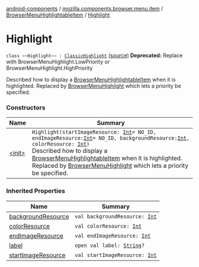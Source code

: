 [android-components](../../../index.md) / [mozilla.components.browser.menu.item](../../index.md) / [BrowserMenuHighlightableItem](../index.md) / [Highlight](./index.md)

# Highlight

`class ~~Highlight~~ : `[`ClassicHighlight`](../../../mozilla.components.browser.menu/-browser-menu-highlight/-classic-highlight/index.md) [(source)](https://github.com/mozilla-mobile/android-components/blob/master/components/browser/menu/src/main/java/mozilla/components/browser/menu/item/BrowserMenuHighlightableItem.kt#L147)
**Deprecated:** Replace with BrowserMenuHighlight.LowPriority or BrowserMenuHighlight.HighPriority

Described how to display a [BrowserMenuHighlightableItem](../index.md) when it is highlighted.
Replaced by [BrowserMenuHighlight](../../../mozilla.components.browser.menu/-browser-menu-highlight/index.md) which lets a priority be specified.

### Constructors

| Name | Summary |
|---|---|
| [&lt;init&gt;](-init-.md) | `Highlight(startImageResource: `[`Int`](https://kotlinlang.org/api/latest/jvm/stdlib/kotlin/-int/index.html)` = NO_ID, endImageResource: `[`Int`](https://kotlinlang.org/api/latest/jvm/stdlib/kotlin/-int/index.html)` = NO_ID, backgroundResource: `[`Int`](https://kotlinlang.org/api/latest/jvm/stdlib/kotlin/-int/index.html)`, colorResource: `[`Int`](https://kotlinlang.org/api/latest/jvm/stdlib/kotlin/-int/index.html)`)`<br>Described how to display a [BrowserMenuHighlightableItem](../index.md) when it is highlighted. Replaced by [BrowserMenuHighlight](../../../mozilla.components.browser.menu/-browser-menu-highlight/index.md) which lets a priority be specified. |

### Inherited Properties

| Name | Summary |
|---|---|
| [backgroundResource](../../../mozilla.components.browser.menu/-browser-menu-highlight/-classic-highlight/background-resource.md) | `val backgroundResource: `[`Int`](https://kotlinlang.org/api/latest/jvm/stdlib/kotlin/-int/index.html) |
| [colorResource](../../../mozilla.components.browser.menu/-browser-menu-highlight/-classic-highlight/color-resource.md) | `val colorResource: `[`Int`](https://kotlinlang.org/api/latest/jvm/stdlib/kotlin/-int/index.html) |
| [endImageResource](../../../mozilla.components.browser.menu/-browser-menu-highlight/-classic-highlight/end-image-resource.md) | `val endImageResource: `[`Int`](https://kotlinlang.org/api/latest/jvm/stdlib/kotlin/-int/index.html) |
| [label](../../../mozilla.components.browser.menu/-browser-menu-highlight/-classic-highlight/label.md) | `open val label: `[`String`](https://kotlinlang.org/api/latest/jvm/stdlib/kotlin/-string/index.html)`?` |
| [startImageResource](../../../mozilla.components.browser.menu/-browser-menu-highlight/-classic-highlight/start-image-resource.md) | `val startImageResource: `[`Int`](https://kotlinlang.org/api/latest/jvm/stdlib/kotlin/-int/index.html) |
